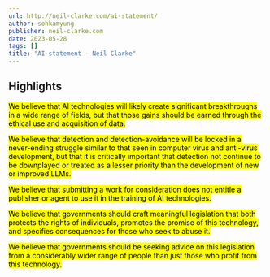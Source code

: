 ```yaml
---
url: http://neil-clarke.com/ai-statement/
author: sohkamyung
publisher: neil-clarke.com
date: 2023-05-28
tags: []
title: "AI statement - Neil Clarke"
---
```


## Highlights
<mark>We believe that AI technologies will likely create significant breakthroughs in a wide range of fields, but that those gains should be earned through the ethical use and acquisition of data.</mark>

<mark>We believe that detection and detection-avoidance will be locked in a never-ending struggle similar to that seen in computer virus and anti-virus development, but that it is critically important that detection not continue to be downplayed or treated as a lesser priority than the development of new or improved LLMs.</mark>

<mark>We believe that submitting a work for consideration does not entitle a publisher or agent to use it in the training of AI technologies.</mark>

<mark>We believe that governments should craft meaningful legislation that both protects the rights of individuals, promotes the promise of this technology, and specifies consequences for those who seek to abuse it.</mark>

<mark>We believe that governments should be seeking advice on this legislation from a considerably wider range of people than just those who profit from this technology.</mark>


